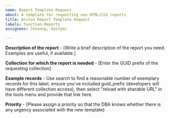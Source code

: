 ```yaml
---
name: Report Template Request
about: A template for requesting new HTML/CSS reports
title: Arctos Report Template Request
labels: function-Reports
assignees: lkvoong, dustymc

---
```


**Description of the report** - [Write a brief description of the report you need. Examples are useful, if available.]

**Collection for which the report is needed** - [Enter the GUID prefix of the requesting collection]

**Example records** - Use search to find a reasonable number of exemplary records for this label, ensure you've included guid_prefix (developers will have different collection access), then select "reload with sharable URL" in the tools menu and provide that link here.

**Priority** - [Please assign a priority so that the DBA knows whether there is any urgency associated with the new template}
